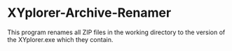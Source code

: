 XYplorer-Archive-Renamer
========================

This program renames all ZIP files in the working directory to the version of the XYplorer.exe which they contain.
